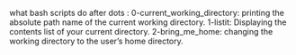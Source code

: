 what bash scripts do after dots :
0-current_working_directory: printing the absolute path name of the current working directory.
1-listit: Displaying the contents list of your current directory.
2-bring_me_home: changing the working directory to the user’s home directory. 

